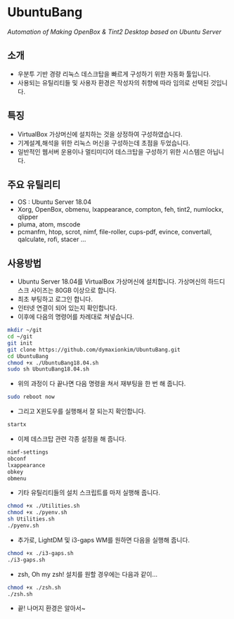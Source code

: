 # UbuntuBang
_Automation of Making OpenBox &amp; Tint2 Desktop based on Ubuntu Server_


## 소개
* 우분투 기반 경량 리눅스 데스크탑을 빠르게 구성하기 위한 자동화 툴입니다.
* 사용되는 유틸리티들 및 사용자 환경은 작성자의 취향에 따라 임의로 선택된 것입니다.


## 특징
* VirtualBox 가상머신에 설치하는 것을 상정하여 구성하였습니다.
* 기계설계,해석을 위한 리눅스 머신을 구성하는데 초점을 두었습니다.
* 일반적인 웹서버 운용이나 멀티미디어 데스크탑을 구성하기 위한 시스템은 아닙니다.


## 주요 유틸리티
* OS : Ubuntu Server 18.04
* Xorg, OpenBox, obmenu, lxappearance, compton, feh, tint2, numlockx, qlipper
* pluma, atom, mscode
* pcmanfm, htop, scrot, nimf, file-roller, cups-pdf, evince, convertall, qalculate, rofi, stacer ...


## 사용방법
* Ubuntu Server 18.04를 VirtualBox 가상머신에 설치합니다.  가상머신의 하드디스크 사이즈는 80GB 이상으로 합니다.
* 최초 부팅하고 로그인 합니다.
* 인터넷 연결이 되어 있는지 확인합니다.
* 이후에 다음의 명령어를 차례대로 쳐넣습니다.

```bash
mkdir ~/git
cd ~/git
git init
git clone https://github.com/dymaxionkim/UbuntuBang.git
cd UbuntuBang
chmod +x ./UbuntuBang18.04.sh
sudo sh UbuntuBang18.04.sh
```

* 위의 과정이 다 끝나면 다음 명령을 쳐서 재부팅을 한 번 해 줍니다.

```bash
sudo reboot now
```

* 그리고 X윈도우를 실행해서 잘 되는지 확인합니다.

```bash
startx
```

* 이제 데스크탑 관련 각종 설정을 해 줍니다.

```bash
nimf-settings
obconf
lxappearance
obkey
obmenu
```

* 기타 유틸리티들의 설치 스크립트를 마저 실행해 줍니다.

```bash
chmod +x ./Utilities.sh
chmod +x ./pyenv.sh
sh Utilities.sh
./pyenv.sh
```

* 추가로, LightDM 및 i3-gaps WM를 원하면 다음을 실행해 줍니다.

```bash
chmod +x ./i3-gaps.sh
./i3-gaps.sh
```

* zsh, Oh my zsh! 설치를 원할 경우에는 다음과 같이...

```bash
chmod +x ./zsh.sh
./zsh.sh
```

* 끝!  나머지 환경은 알아서~




